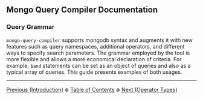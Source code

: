 ## Mongo Query Compiler Documentation

### Query Grammar

`mongo-query-compiler` supports mongodb syntax and augments it with new features 
such as query namespaces, additional operators, and different ways to specify 
search parameters.  The grammar employed by the tool is more flexible and allows 
a more economical declaration of criteria.  For example, `$and` statements can 
be set as an object of queries and also as a typical array of queries.  This 
guide presents examples of both usages.

---

[Previous (Introduction)](./introduction.md) :snowflake: 
[Table of Contents](../README.md) :snowflake: 
[Next (Operator Types)](./operator-types.md)
